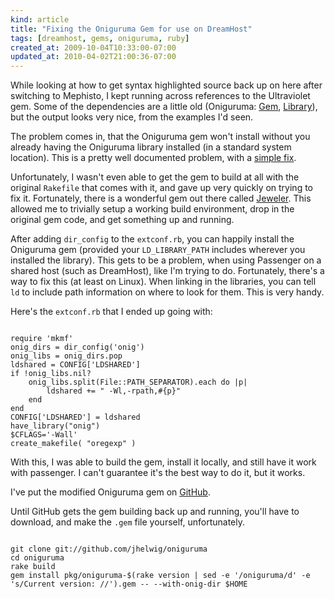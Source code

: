 ```yaml
--- 
kind: article
title: "Fixing the Oniguruma Gem for use on DreamHost"
tags: [dreamhost, gems, oniguruma, ruby]
created_at: 2009-10-04T10:33:00-07:00
updated_at: 2010-04-02T21:00:36-07:00
---
```


While looking at how to get syntax highlighted source back up on here
after switching to Mephisto, I kept running across references to the
Ultraviolet gem.  Some of the dependencies are a little old
(Oniguruma: [Gem][oniguruma-gem], [Library][oniguruma-library]), but
the output looks very nice, from the examples I'd seen.

The problem comes in, that the Oniguruma gem won't install without you
already having the Oniguruma library installed (in a standard system
location).  This is a pretty well documented problem, with a
[simple fix][extconf-patch].

Unfortunately, I wasn't even able to get the gem to build at all with
the original `Rakefile` that comes with it, and gave up very quickly
on trying to fix it.  Fortunately, there is a wonderful gem out there
called [Jeweler][jeweler].  This allowed me to trivially setup a
working build environment, drop in the original gem code, and get
something up and running.

After adding `dir_config` to the `extconf.rb`, you can happily install
the Oniguruma gem (provided your `LD_LIBRARY_PATH` includes wherever
you installed the library).  This gets to be a problem, when using
Passenger on a shared host (such as DreamHost), like I'm trying to do.
Fortunately, there's a way to fix this (at least on Linux).  When
linking in the libraries, you can tell `ld` to include path
information on where to look for them.  This is very handy.

Here's the `extconf.rb` that I ended up going with:

<pre><code class="language-ruby">
require 'mkmf'
onig_dirs = dir_config('onig')
onig_libs = onig_dirs.pop
ldshared = CONFIG['LDSHARED']
if !onig_libs.nil?
    onig_libs.split(File::PATH_SEPARATOR).each do |p|
        ldshared += " -Wl,-rpath,#{p}"
    end
end
CONFIG['LDSHARED'] = ldshared
have_library("onig")
$CFLAGS='-Wall'
create_makefile( "oregexp" )
</code></pre>

With this, I was able to build the gem, install it locally, and still
have it work with passenger.  I can't guarantee it's the best way to
do it, but it works.

I've put the modified Oniguruma gem on [GitHub][github-gem].

Until GitHub gets the gem building back up and running, you'll have to
download, and make the `.gem` file yourself, unfortunately.

<pre><code class="language-bash">
git clone git://github.com/jhelwig/oniguruma
cd oniguruma
rake build
gem install pkg/oniguruma-$(rake version | sed -e '/oniguruma/d' -e 's/Current version: //').gem -- --with-onig-dir $HOME
</code></pre>

[extconf-patch]: http://rubyforge.org/tracker/index.php?func=detail&aid=16169&group_id=3289&atid=12696 "extconf.rb patch"
[github-gem]: https://github.com/jhelwig/oniguruma/ "modified Oniguruma gem"
[jeweler]: https://github.com/technicalpickles/jeweler "Jeweler GitHub project"
[oniguruma-gem]: http://oniguruma.rubyforge.org/ "Oniguruma RubyForge project"
[oniguruma-library]: http://www.geocities.jp/kosako3/oniguruma/ "Oniguruma homepage"
